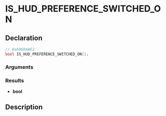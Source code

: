 # IS_HUD_PREFERENCE_SWITCHED_ON

## Declaration
```cpp
// 0x69604AE2
bool IS_HUD_PREFERENCE_SWITCHED_ON();
```

### Arguments

### Results
- **bool**

## Description
